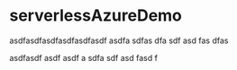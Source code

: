 # serverlessAzureDemo
asdfasdfasdfasdfasdfasdf
asdfa
sdfas
dfa
sdf
asd
fas
dfas

asdfasdf
asdf
asdf
a
sdfa
sdf
asd
fasd
f